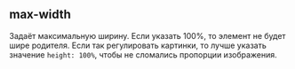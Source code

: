 ## max-width
Задаёт максимальную ширину. Если указать 100%, то элемент не будет шире родителя. Если так регулировать картинки, то лучше указать значение `height: 100%`, чтобы не сломались пропорции изображения.

